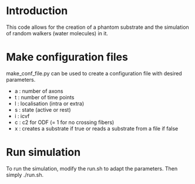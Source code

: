 # Introduction

This code allows for the creation of a phantom substrate and the simulation of random walkers (water molecules) in it. 

# Make configuration files

make_conf_file.py can be used to create a configuration file with desired parameters. 

- a : number of axons
- t : number of time points
- l : localisation (intra or extra)
- s : state (active or rest)
- i : icvf
- c : c2 for ODF (= 1 for no crossing fibers)
- x : creates a substrate if true or reads a substrate from a file if false

# Run simulation 
To run the simulation, modify the run.sh to adapt the parameters. Then simply ./run.sh.


 